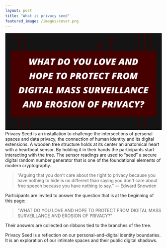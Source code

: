 ```yaml
---
layout: post
title: "What is privacy seed"
featured_image: /images/cover.png
---
```


![what-do-you-love](/images/what-do-you-love.png "WHAT DO YOU LOVE AND HOPE TO PROTECT FROM DIGITAL MASS SURVEILLANCE AND EROSION OF PRIVACY?")<br/>
Privacy Seed is an installation to challenge the intersections of personal spaces and data privacy, the connection of
human identity and its digital extensions.
A wooden tree structure holds at its center an anatomical heart with a heartbeat sensor. By holding it in their hands
the participants start interacting with the tree.
The sensor readings are used to “seed” a secure digital random number generator that is one of the foundational elements of modern cryptography.

<!--more-->

> “Arguing that you don't care about  the right
to privacy because you have nothing to hide
is no different than saying you don't care about
free speech because you have nothing to say.”
>                                           ― Edward Snowden

Participants are invited to answer the question that is at the beginning of this page:

> "WHAT DO YOU LOVE AND HOPE TO PROTECT FROM DIGITAL MASS SURVEILLANCE AND EROSION OF PRIVACY?"

Their answers are collected on ribbons tied to the branches of the tree.

Privacy Seed is a reflection on our personal-and-digital identity boundaries. It is an exploration of our intimate spaces and their public digital shadows.
